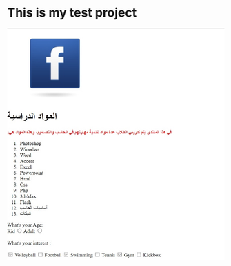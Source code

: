 # This is my test project
![alt text](https://github.com/omarmohammadsobhy/Test/blob/master/project_2.jpg?raw=true)
